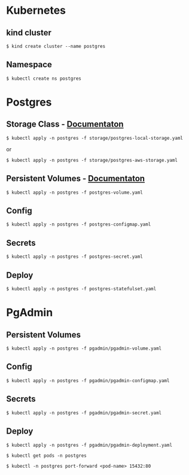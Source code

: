 # Kubernetes

## kind cluster
```
$ kind create cluster --name postgres
```

## Namespace
```
$ kubectl create ns postgres
```

# Postgres

## Storage Class - [Documentaton](https://kubernetes.io/docs/concepts/storage/storage-classes/)
```
$ kubectl apply -n postgres -f storage/postgres-local-storage.yaml
```
or
```
$ kubectl apply -n postgres -f storage/postgres-aws-storage.yaml
```
## Persistent Volumes - [Documentaton](https://kubernetes.io/pt-br/docs/concepts/storage/persistent-volumes/)
```
$ kubectl apply -n postgres -f postgres-volume.yaml
```
## Config
```
$ kubectl apply -n postgres -f postgres-configmap.yaml
```
## Secrets
```
$ kubectl apply -n postgres -f postgres-secret.yaml
``` 
## Deploy
```
$ kubectl apply -n postgres -f postgres-statefulset.yaml
```

# PgAdmin

## Persistent Volumes
```
$ kubectl apply -n postgres -f pgadmin/pgadmin-volume.yaml
```
## Config
```
$ kubectl apply -n postgres -f pgadmin/pgadmin-configmap.yaml
```
## Secrets
```
$ kubectl apply -n postgres -f pgadmin/pgadmin-secret.yaml
```
## Deploy
```
$ kubectl apply -n postgres -f pgadmin/pgadmin-deployment.yaml
```

```
$ kubectl get pods -n postgres
```

```
$ kubectl -n postgres port-forward <pod-name> 15432:80
```